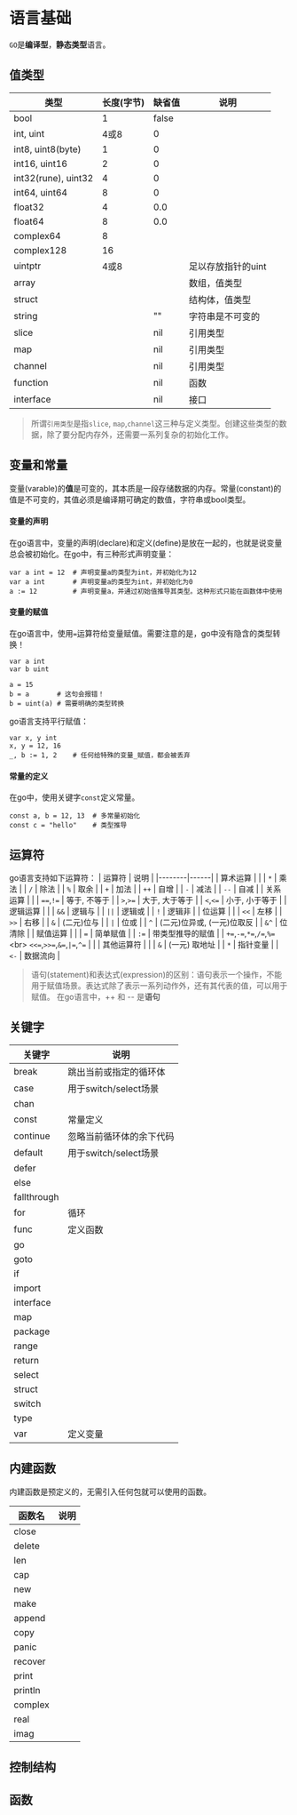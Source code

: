 # 语言基础

`GO`是**编译型**，**静态类型**语言。

## 值类型

| 类型 					| 长度(字节) | 缺省值 | 说明    |
|-----------------------|------------|--------|---------|
| bool  				| 1   		 | false  |			|
| int, uint  			| 4或8 		 | 0	  |			|
| int8, uint8(byte) 	| 1 		 | 0      |			|
| int16, uint16  		| 2 		 | 0      |			|
| int32(rune), uint32 	| 4 		 | 0      |			|
| int64, uint64  		| 8 		 | 0      |			|
| float32				| 4 		 | 0.0    |			|
| float64  				| 8 		 | 0.0    |			|
| complex64				| 8 		 |        |			|
| complex128			| 16 		 |	 	  |			|
| uintptr 				| 4或8 		 | 		  | 足以存放指针的uint	|
| array 				| 			 | 		  | 数组，值类型  |
| struct 				| 			 | 		  | 结构体，值类型  |
| string 				| 			 | "" 	  | 字符串是不可变的 |
| slice 				| 			 | nil	  | 引用类型|
| map 					| 			 | nil	  | 引用类型 |
| channel 				| 			 | nil	  | 引用类型 |
| function 				| 			 | nil	  | 函数     |
| interface 			|			 | nil	  | 接口     |

> 所谓`引用类型`是指`slice`, `map`,`channel`这三种与定义类型。创建这些类型的数据，除了要分配内存外，还需要一系列复杂的初始化工作。

## 变量和常量

变量(varable)的**值**是可变的，其本质是一段存储数据的内存。常量(constant)的值是不可变的，其值必须是编译期可确定的数值，字符串或bool类型。

#### 变量的声明

在go语言中，变量的声明(declare)和定义(define)是放在一起的，也就是说变量总会被初始化。在go中，有三种形式声明变量：
```
var a int = 12	# 声明变量a的类型为int，并初始化为12
var a int		# 声明变量a的类型为int，并初始化为0
a := 12			# 声明变量a，并通过初始值推导其类型。这种形式只能在函数体中使用
```

#### 变量的赋值

在go语言中，使用`=`运算符给变量赋值。需要注意的是，go中没有隐含的类型转换！
```
var a int
var b uint

a = 15
b = a 		# 这句会报错！
b = uint(a) # 需要明确的类型转换
```

go语言支持平行赋值：
```
var x, y int
x, y = 12, 16
_, b := 1, 2	# 任何给特殊的变量_赋值，都会被丢弃
```

#### 常量的定义

在go中，使用关键字`const`定义常量。
```
const a, b = 12, 13  # 多常量初始化
const c = "hello"	 # 类型推导
```

## 运算符

go语言支持如下运算符：
| 运算符 | 说明 |
|--------|------|
| 算术运算 |    |
| `*`	 | 乘法 |
| `/`	 | 除法 |
| `%`	 | 取余 | 
| `+`	 | 加法 |
| `++`	 | 自增 |
| `-`	 | 减法 |
| `--`	 | 自减 |
| 关系运算 |      |
| `==`,`!=`	 | 等于, 不等于 |
| `>`,`>=`	 | 大于, 大于等于 |
| `<`,`<=`	 | 小于, 小于等于 |
| 逻辑运算 |      |
| `&&`	 | 逻辑与 |
| `||`	 | 逻辑或 |
| `!`	 | 逻辑非 |
| 位运算 | 		|
| `<<`	 | 左移 | 
| `>>`	 | 右移 |
| `&`	 | (二元)位与 |
| `|`	 | 位或 |
| `^`	 | (二元)位异或, (一元)位取反 |
| `&^`	 | 位清除 |
| 赋值运算 |     |
| `=`	 | 简单赋值 |
| `:=`	 | 带类型推导的赋值 |
| `+=`,`-=`,`*=`,`/=`,`%=` <br\> `<<=`,`>>=`,`&=`,`|=`,`^=` |    |
| 其他运算符 |     |
| `&`	 | (一元) 取地址 |
| `*`	 | 指针变量 |
| `<-`	 | 数据流向 |

> 语句(statement)和表达式(expression)的区别：语句表示一个操作，不能用于赋值场景。表达式除了表示一系列动作外，还有其代表的值，可以用于赋值。
> 在go语言中，++ 和 -- 是**语句**

## 关键字

| 关键字 | 说明 |
|---------------|------|
| break 		| 跳出当前或指定的循环体 	|
| case 			| 用于switch/select场景 	|
| chan 			| 							|
| const 		| 常量定义 					|
| continue 		| 忽略当前循环体的余下代码 	|
| default 		| 用于switch/select场景 	|
| defer 		|							|
| else 			|							|
| fallthrough 	|							|
| for 			| 循环 						|
| func 			| 定义函数 					|
| go 			|							|
| goto 			|							|
| if 			|							|
| import 		|							|
| interface 	|							|
| map 			|							|
| package 		|							|
| range 		|							|
| return 		|							|
| select 		|							|
| struct 		|							|
| switch 		|							|
| type 			|							|
| var 			| 定义变量					|

## 内建函数

内建函数是预定义的，无需引入任何包就可以使用的函数。

| 函数名  | 说明 |
|---------|------|
| close   |		|
| delete  |		|
| len     |		|
| cap 	  |		|
| new	  |		|
| make 	  |		|
| append  |		|
| copy    |		|
| panic   |		|
| recover |		|
| print   |		|
| println |		|
| complex |		|
| real    |		|
| imag    |		|

## 控制结构


## 函数


